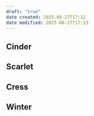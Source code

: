 ```yaml
---
draft: "true"
date created: 2025-08-27T17:12
date modified: 2025-08-27T17:13
---
```

## Cinder

## Scarlet

## Cress

## Winter

